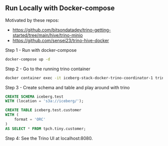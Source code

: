 ## Run Locally with Docker-compose
Motivated by these repos:
- https://github.com/bitsondatadev/trino-getting-started/tree/main/hive/trino-minio
- https://github.com/sensei23/trino-hive-docker

Step 1 - Run with docker-compose
```bash
docker-compose up -d
```
Step 2 - Go to the running trino container
```bash
docker container exec -it iceberg-stack-docker-trino-coordinator-1 trino
```
Step 3 -  Create schema and table and play around with trino
```sql
CREATE SCHEMA iceberg.test
WITH (location = 's3a://iceberg/');

CREATE TABLE iceberg.test.customer
WITH (
    format = 'ORC'
) 
AS SELECT * FROM tpch.tiny.customer;
```
Step 4: See the Trino UI at localhost:8080.